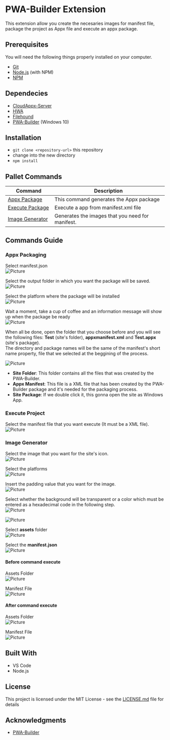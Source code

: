 #  PWA-Builder Extension

This extension allow you create the necesaries images for manifest file, package the project as Appx file and execute an appx package.

## Prerequisites

You will need the following things properly installed on your computer.

* [Git](http://git-scm.com/)
* [Node.js](http://nodejs.org/) (with NPM)
* [NPM](http://npmjs.com/)

## Dependecies

* [CloudAppx-Server](https://www.npmjs.com/package/cloudappx-server)
* [HWA](https://www.npmjs.com/package/hwa)
* [Filehound](https://www.npmjs.com/package/filehound)
* [PWA-Builder](https://www.npmjs.com/package/pwabuilder-windows10) (Windows 10)

## Installation

* `git clone <repository-url>` this repository
* change into the new directory
* `npm install`

## Pallet Commands

|  **&nbsp;&nbsp;&nbsp;&nbsp;&nbsp;&nbsp;Command&nbsp;&nbsp;&nbsp;&nbsp;&nbsp;&nbsp;** | **Description** |
| ----------------- | --------------- |
| <a href="README.md#appxpackage">Appx Package</a>       | This command generates the Appx package |
| <a href="README.md#exepackage">Execute Package</a>    | Execute a app from manifest.xml file |
| <a href="README.md#imggen">Image Generator</a>    | Generates the images that you need for manifest.   |

## Commands Guide
<div id="appxpackage"></div>

### Appx Packaging
Select manifest.json <br>
![Picture](Readme-Files/AppxPackaging-Images/AppxPackaging-Step1.PNG)

Select the output folder in which you want the package will be saved. <br>
![Picture](Readme-Files/AppxPackaging-Images/AppxPackaging-Step2.PNG)

Select the platform where the package will be installed <br>
![Picture](Readme-Files/AppxPackaging-Images/AppxPackaging-Step3.PNG)

Wait a moment, take a cup of coffee and an information message will show up when the package be ready <br>
![Picture](Readme-Files/AppxPackaging-Images/AppxPackaging-Step4.PNG)

When all be done, open the folder that you choose before and you will see the following files: __Test__ (site's folder), __appxmanifest.xml__ and __Test.appx__ (site's package). <br>
The directory and package names will be the same of the manifest's short name property, file that we selected at the beggining of the process.

![Picture](Readme-Files/AppxPackaging-Images/AppxPackaging-FilesResult.PNG)

* __Site Folder__: This folder contains all the files that was created by the PWA-Builder.
* __Appx Manifest__: This file is a XML file that has been created by the PWA-Builder package and it's needed for the packaging process.
* __Site Package__: If we double click it, this gonna open the site as Windows App.
<div id="exepackage"></div>


### Execute Project

Select the manifest file that you want execute (It must be a XML file). <br>
![Picture](Readme-Files/ExecuteProject-Images/ExecuteProject-Step1.PNG)

<div id="imggen"></div>


### Image Generator

Select the image that you want for the site's icon. <br>
![Picture](Readme-Files/ImageGenerator-Images/ImageGenerator-Step1.PNG)

Select the platforms <br>
![Picture](Readme-Files/ImageGenerator-Images/ImageGenerator-Step2.PNG)

Insert the padding value that you want for the image. <br>
![Picture](Readme-Files/ImageGenerator-Images/ImageGenerator-Step3.png)

Select whether the background will be transparent or a color which must be entered as a hexadecimal code in the following step.  <br>
![Picture](Readme-Files/ImageGenerator-Images/ImageGenerator-Step4.png)

![Picture](Readme-Files/ImageGenerator-Images/ImageGenerator-Step5.png)

Select __assets__ folder <br>
![Picture](Readme-Files/ImageGenerator-Images/ImageGenerator-Step6.png)

Select the __manifest.json__ <br>
![Picture](Readme-Files/ImageGenerator-Images/ImageGenerator-Step7.png)

#### Before command execute 
Assets Folder <br>
![Picture](Readme-Files/ImageGenerator-Images/ImageGenerator-AssetsBefore.png)

Manifest File <br>
![Picture](Readme-Files/ImageGenerator-Images/ImageGenerator-ManifestBefore.png)

#### After command execute 
Assets Folder <br>
![Picture](Readme-Files/ImageGenerator-Images/ImageGenerator-AssetsAfter.png)

Manifest File <br>
![Picture](Readme-Files/ImageGenerator-Images/ImageGenerator-ManifestAfter.png)

## Built With

* VS Code
* Node.js
 

## License

This project is licensed under the MIT License - see the [LICENSE.md](LICENSE.md) file for details

## Acknowledgments

* [PWA-Builder](http://www.pwabuilder.com)
